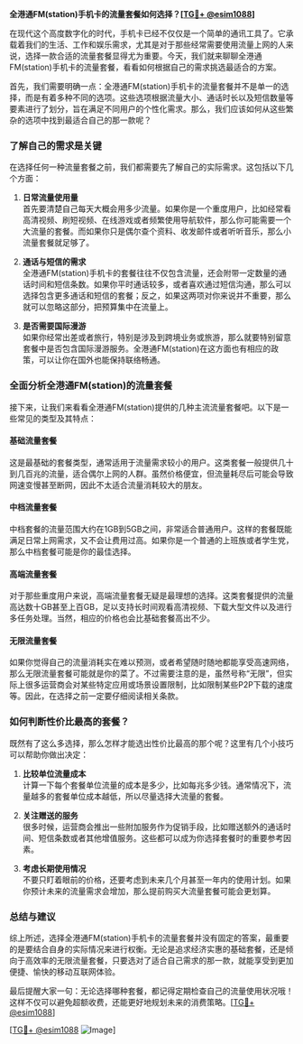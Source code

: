 **全港通FM(station)手机卡的流量套餐如何选择？[[TG💪+ @esim1088](https://t.me/s/esim1088)]**

在现代这个高度数字化的时代，手机卡已经不仅仅是一个简单的通讯工具了。它承载着我们的生活、工作和娱乐需求，尤其是对于那些经常需要使用流量上网的人来说，选择一款合适的流量套餐显得尤为重要。今天，我们就来聊聊全港通FM(station)手机卡的流量套餐，看看如何根据自己的需求挑选最适合的方案。

首先，我们需要明确一点：全港通FM(station)手机卡的流量套餐并不是单一的选择，而是有着多种不同的选项。这些选项根据流量大小、通话时长以及短信数量等要素进行了划分，旨在满足不同用户的个性化需求。那么，我们应该如何从这些繁杂的选项中找到最适合自己的那一款呢？

### **了解自己的需求是关键**

在选择任何一种流量套餐之前，我们都需要先了解自己的实际需求。这包括以下几个方面：

1. **日常流量使用量**  
   首先要清楚自己每天大概会用多少流量。如果你是一个重度用户，比如经常看高清视频、刷短视频、在线游戏或者频繁使用导航软件，那么你可能需要一个大流量的套餐。而如果你只是偶尔查个资料、收发邮件或者听听音乐，那么小流量套餐就足够了。

2. **通话与短信的需求**  
   全港通FM(station)手机卡的套餐往往不仅包含流量，还会附带一定数量的通话时间和短信条数。如果你平时通话较多，或者喜欢通过短信沟通，那么可以选择包含更多通话和短信的套餐；反之，如果这两项对你来说并不重要，那么就可以忽略这部分，把预算集中在流量上。

3. **是否需要国际漫游**  
   如果你经常出差或者旅行，特别是涉及到跨境业务或旅游，那么就要特别留意套餐中是否包含国际漫游服务。全港通FM(station)在这方面也有相应的政策，可以让你在国外也能保持联络畅通。

### **全面分析全港通FM(station)的流量套餐**

接下来，让我们来看看全港通FM(station)提供的几种主流流量套餐吧。以下是一些常见的类型及其特点：

#### **基础流量套餐**
这是最基础的套餐类型，通常适用于流量需求较小的用户。这类套餐一般提供几十到几百兆的流量，适合偶尔上网的人群。虽然价格便宜，但流量耗尽后可能会导致网速变慢甚至断网，因此不太适合流量消耗较大的朋友。

#### **中档流量套餐**
中档套餐的流量范围大约在1GB到5GB之间，非常适合普通用户。这样的套餐既能满足日常上网需求，又不会让费用过高。如果你是一个普通的上班族或者学生党，那么中档套餐可能是你的最佳选择。

#### **高端流量套餐**
对于那些重度用户来说，高端流量套餐无疑是最理想的选择。这类套餐提供的流量高达数十GB甚至上百GB，足以支持长时间观看高清视频、下载大型文件以及进行多任务处理。当然，相应的价格也会比基础套餐高出不少。

#### **无限流量套餐**
如果你觉得自己的流量消耗实在难以预测，或者希望随时随地都能享受高速网络，那么无限流量套餐可能就是你的菜了。不过需要注意的是，虽然号称“无限”，但实际上很多运营商会对某些特定应用或场景设置限制，比如限制某些P2P下载的速度等。因此，在选择之前一定要仔细阅读相关条款。

### **如何判断性价比最高的套餐？**

既然有了这么多选择，那么怎样才能选出性价比最高的那个呢？这里有几个小技巧可以帮助你做出决定：

1. **比较单位流量成本**  
   计算一下每个套餐单位流量的成本是多少，比如每兆多少钱。通常情况下，流量越多的套餐单位成本越低，所以尽量选择大流量的套餐。

2. **关注赠送的服务**  
   很多时候，运营商会推出一些附加服务作为促销手段，比如赠送额外的通话时间、短信条数或者其他增值服务。这些都可以成为你选择套餐时的重要参考因素。

3. **考虑长期使用情况**  
   不要只盯着眼前的价格，还要考虑到未来几个月甚至一年内的使用计划。如果你预计未来的流量需求会增加，那么提前购买大流量套餐可能会更划算。

### **总结与建议**

综上所述，选择全港通FM(station)手机卡的流量套餐并没有固定的答案，最重要的是要结合自身的实际情况来进行权衡。无论是追求经济实惠的基础套餐，还是倾向于高效率的无限流量套餐，只要选对了适合自己需求的那一款，就能享受到更加便捷、愉快的移动互联网体验。

最后提醒大家一句：无论选择哪种套餐，都记得定期检查自己的流量使用状况哦！这样不仅可以避免超额收费，还能更好地规划未来的消费策略。[[TG💪+ @esim1088](https://t.me/s/esim1088)]

[[TG💪+ @esim1088](https://t.me/s/esim1088) ![Image](https://i.postimg.cc/4NQfJmqS/Snipaste-2025-05-13-00-14-12.png)]